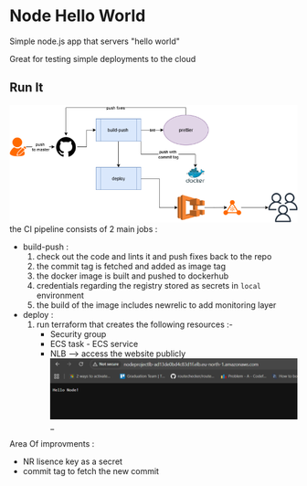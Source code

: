 # Node Hello World

Simple node.js app that servers "hello world"

Great for testing simple deployments to the cloud

## Run It

![alt text](test.drawio.png)
the CI pipeline consists of 2 main jobs :

- build-push :
  1. check out the code and lints it and push fixes back to the repo
  2. the commit tag is fetched and added as image tag
  3. the docker image is built and pushed to dockerhub
  4. credentials regarding the registry stored as secrets in `local` environment
  5. the build of the image includes newrelic to add monitoring layer
- deploy :
  1. run terraform that creates the following resources :-
     - Security group
     - ECS task - ECS service
     - NLB --> access the website publicly
       ![alt text](image-1.png)
       \_

Area Of improvments :

- NR lisence key as a secret
- commit tag to fetch the new commit
